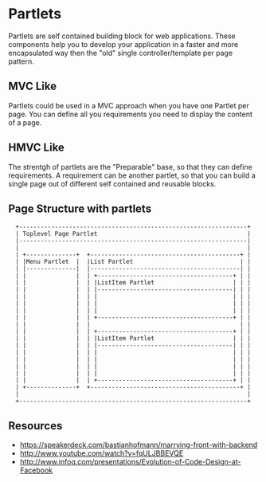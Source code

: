Partlets
========

Partlets are self contained building block for web applications.
These components help you to develop your application in a faster and more encapsulated way then
the "old" single controller/template per page pattern.

MVC Like
--------

Partlets could be used in a MVC approach when you have one Partlet per page.
You can define all you requirements you need to display the content of a page.

HMVC Like
---------

The strentgh of partlets are the "Preparable" base, so that they can define requirements.
A requirement can be another partlet, so that you can build a single page out of different
self contained and reusable blocks.


Page Structure with partlets
----------------------------

      +----------------------------------------------------------------+
      | Toplevel Page Partlet                                          |
      |----------------------------------------------------------------|
      |                                                                |
      | +--------------+  +------------------------------------------+ |
      | |Menu Partlet  |  |List Partlet                              | |
      | |--------------|  |------------------------------------------| |
      | |              |  | +--------------------------------------+ | |
      | |              |  | |ListItem Partlet                      | | |
      | |              |  | |--------------------------------------| | |
      | |              |  | |                                      | | |
      | |              |  | |                                      | | |
      | |              |  | |                                      | | |
      | |              |  | +--------------------------------------+ | |
      | |              |  |                                          | |
      | |              |  | +--------------------------------------+ | |
      | |              |  | |ListItem Partlet                      | | |
      | |              |  | |--------------------------------------| | |
      | |              |  | |                                      | | |
      | |              |  | |                                      | | |
      | |              |  | |                                      | | |
      | |              |  | |                                      | | |
      | |              |  | +--------------------------------------+ | |
      | +--------------+  +------------------------------------------+ |
      |                                                                |
      +----------------------------------------------------------------+

Resources
---------

* https://speakerdeck.com/bastianhofmann/marrying-front-with-backend
* http://www.youtube.com/watch?v=fqULJBBEVQE
* http://www.infoq.com/presentations/Evolution-of-Code-Design-at-Facebook
